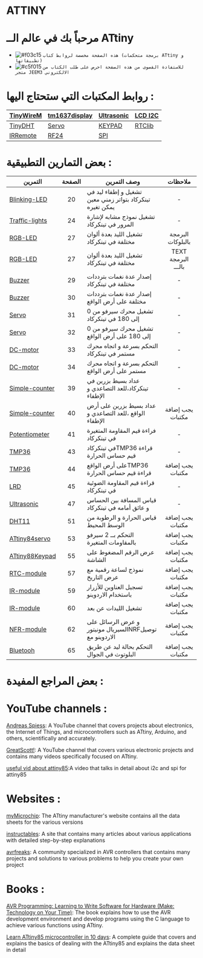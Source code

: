 # ATTINY
# مرحباً بك في عالم الــ ATtiny



- ![#f03c15](https://placehold.co/15x15/f03c15/f03c15.png) `هذه الصفحة مخصصة لروابط كتاب (برمجة متحكمات ATtiny و تطبيقاتها)`
- ![#c5f015](https://placehold.co/15x15/c5f015/c5f015.png) `للاستفادة القصوى من هذه الصفحة احرص على طلب الكتاب من متجر JEEM3 الالكتروني`


# روابط المكتبات التي ستحتاج اليها :
|[TinyWireM](https://github.com/lucullusTheOnly/TinyWire/archive/refs/heads/master.zip)|[tm1637display](https://github.com/avishorp/TM1637/archive/refs/heads/master.zip)|[Ultrasonic](https://github.com/ErickSimoes/Ultrasonic/archive/refs/heads/master.zip)|[LCD I2C](https://github.com/johnrickman/LiquidCrystal_I2C/archive/refs/heads/master.zip )|
|--|--|--|---|
|[TinyDHT](https://github.com/adafruit/TinyDHT/archive/refs/heads/master.zip)|[Servo](https://github.com/johnrickman/LiquidCrystal_I2C/archive/refs/heads/master.zip)|[KEYPAD](https://github.com/Chris--A/Keypad/archive/refs/heads/master.zip )|[RTClib](https://github.com/adafruit/RTClib/archive/refs/heads/master.zip )|
|[IRRemote](https://github.com/Arduino-IRremote/Arduino-IRremote/archive/refs/heads/master.zip)|[RF24](https://downloads.arduino.cc/libraries/github.com/TMRh20/RF24-1.4.0.zip )|[SPI](https://github.com/PaulStoffregen/SPI/archive/refs/heads/master.zip ) |

# بعض التمارين التطبيقية :
|التمرين|الصفحة|وصف التمرين|ملاحظات|
|-|:-:|-|:-:|
|[Blinking-LED](https://www.tinkercad.com/things/857emzdnm8i-ledon-off)| 20  |تشغيل و إطفاء ليد في تينكركاد بتواتر زمني معين يمكن تغيره|-|
|[Traffic-lights](https://www.tinkercad.com/things/8VhZUnXp52x-traficlights)|24| تشغيل نموذج مشابه لإشارة المرور في تينكركاد|-|
|[RGB-LED](https://www.tinkercad.com/things/hgyxGBA2a2L-rgb-blocks)|27|تشغيل الليد بعدة ألوان مختلفة في تينكركاد|البرمجة بالبلوكات|
|[RGB-LED](https://www.tinkercad.com/things/czbC5K8vaHc-rgb-led)|27|تشغيل الليد بعدة ألوان مختلفة في تينكركاد|TEXT البرمجة بالـــ|
|[Buzzer](https://www.tinkercad.com/things/iWhiVzuycmy-buzzer)|29|إصدار عدة نغمات بترددات مختلفة في تينكركاد|-|
|[Buzzer](https://github.com/jeem2/ATTINY/blob/main/Basic/attiny85%20and%20Buzzer.ino)|30|إصدار عدة نغمات بترددات مختلفة على أرض الواقع|-|
|[Servo](https://www.tinkercad.com/things/gR0IVYRTuik-servo)|31|تشغيل محرك سيرفو من 0 إلى 180 في تينكركاد|-|
|[Servo](https://github.com/jeem2/ATTINY/blob/main/Basic/attiny85%20and%20Servo.ino)|32|تشغيل محرك سيرفو من 0 إلى 180 على أرض الواقع|-|
|[DC-motor](https://www.tinkercad.com/things/jnqAVhdOUHd-dc-cwwc)|33|التحكم بسرعة و اتجاه محرك مستمر في تينكركاد|-|
|[DC-motor](https://github.com/jeem2/ATTINY/blob/main/Basic/attiny85%20and%20DC_motor.ino)|34|التحكم بسرعة و اتجاه محرك مستمر على أرض الواقع|-|
|[Simple-counter](https://www.tinkercad.com/things/i2CtXz3Uj99-simple-counter)|39|عداد بسيط بزرين في تينكركاد،للعد التصاعدي و الإطفاء|-|
|[Simple-counter](https://github.com/jeem2/ATTINY/blob/main/IN_OUT_Section/simple%20counter.ino)|40|عداد بسيط بزرين على أرض الواقع ،للعد التصاعدي و الإطفاء|يجب إضافة مكتبات|
|[Potentiometer](https://www.tinkercad.com/things/lDjEaGH27qM-pot)|41|فراءة قيم المقاومة المتغيرة في تينكركاد|-|
|[TMP36](https://www.tinkercad.com/things/gSMH9wduSwo-temp)|43| في تينكركادTMP36 قراءة قيم حساس الحرارة|-|
|[TMP36](https://github.com/jeem2/ATTINY/blob/main/IN_OUT_Section/attiny85%20and%20tmp36.ino)|44| على أرض الواقعTMP36 قراءة قيم حساس الحرارة|يجب إضافة مكتبات|
|[LRD](https://www.tinkercad.com/things/8e2comgKyPg-ldr)|45|قراءة قيم المقاومة الضوئية في تينكركاد|-|
|[Ultrasonic](https://www.tinkercad.com/things/f6ZxCyRCwLm-ultrasonic)|47|قياس المسافة بين الحساس و عائق أمامه في تينكركاد|-|
|[DHT11](https://github.com/jeem2/ATTINY/blob/main/IN_OUT_Section/attiny85%20and%20DHT11.ino)|51|قياس الحرارة و الرطوبة من الوسط المحيط|يجب إضافة مكتبات|
|[ATtiny84servo](https://github.com/jeem2/ATTINY/blob/main/IN_OUT_Section/attiny84a%20and%20two%20Servos.ino)|53|التحكم بــ 2 سيرفو بالمقاومات المتغيرة|يجب إضافة مكتبات|
|[ATtiny88Keypad](https://github.com/jeem2/ATTINY/blob/main/IN_OUT_Section/attiny88%20and%20Keypad.ino)|55|عرض الرقم المضغوط على الشاشة|يجب إضافة مكتبات|
|[RTC-module](https://github.com/jeem2/ATTINY/blob/main/Advanced/attiny85%20and%20RTC.ino)|57|نموذج لساعة رقمية مع عرض التاريخ|يجب إضافة مكتبات|
|[IR-module](https://github.com/jeem2/ATTINY/blob/main/Advanced/attiny85%20and%20IR/FIRST_CODE.ino)|59| تسجيل العناوين للأزرار باستخدام الاردوينو|يجب إضافة مكتبات|
|[IR-module](https://github.com/jeem2/ATTINY/blob/main/Advanced/attiny85%20and%20IR/SECOND_CODE.ino)|60|تشغيل الليدات عن بعد|يجب إضافة مكتبات|
|[NFR-module](https://github.com/jeem2/ATTINY/blob/main/Advanced/attiny85%20and%20NRF/SECOND_CODE.ino)|62| و عرض الرسائل على السيريال مونيتورNRFتوصيل الاردوينو مع |يجب إضافة مكتبات|
|[Bluetooh](https://github.com/jeem2/ATTINY/blob/main/Advanced/attiny85%20and%20Bluetooth.ino)|65|التحكم بحالة ليد عن طريق البلوتوث في الجوال|يجب إضافة مكتبات|

# بعض المراجع المفيدة :
# YouTube channels :
[Andreas Spiess](https://www.youtube.com/@AndreasSpiess): A YouTube channel that covers projects about electronics, the Internet of Things, and microcontrollers such as ATtiny, Arduino, and others, scientifically and accurately.

[GreatScott!](https://www.youtube.com/@greatscottlab): A YouTube channel that covers various electronic projects and contains many videos specifically focused on ATtiny. 

[useful vid about attiny85](https://youtu.be/5bnXeHz06Ck):A video that talks in detail about i2c and spi for attiny85

# Websites :
[myMicrochip](https://www.microchip.com/): The ATtiny manufacturer's website contains all the data sheets for the various versions

[instructables](https://www.instructables.com/): A site that contains many articles about various applications with detailed step-by-step explanations

[avrfreaks](https://www.avrfreaks.net/): A community specialized in AVR controllers that contains many projects and solutions to various problems to help you create your own project

# Books :
[AVR Programming: Learning to Write Software for Hardware (Make: Technology on Your Time)](https://www.amazon.com/AVR-Programming-Learning-SoftwareTechnology/dp/1449355781): The book explains how to use the AVR development environment and develop programs using the C language to achieve various functions using ATtiny.

[Learn ATtiny85 microcontroller in 10 days](https://www.gadgetronicx.com/learn-attiny85-microcontroller/): A complete guide that covers and explains the basics of dealing with the ATtiny85 and explains the data sheet in detail










